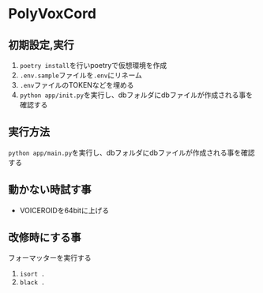# PolyVoxCord

## 初期設定,実行
1. `poetry install`を行いpoetryで仮想環境を作成
2. `.env.sample`ファイルを`.env`にリネーム
3. `.env`ファイルのTOKENなどを埋める
4. `python app/init.py`を実行し、dbフォルダにdbファイルが作成される事を確認する

## 実行方法
`python app/main.py`を実行し、dbフォルダにdbファイルが作成される事を確認する

## 動かない時試す事
- VOICEROIDを64bitに上げる

## 改修時にする事
フォーマッターを実行する
1. `isort .`
2. `black .`

